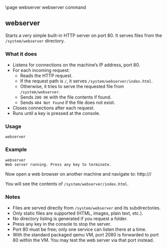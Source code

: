 \page webserver webserver command

## webserver

Starts a very simple built-in HTTP server on port 80.
It serves files from the `/system/webserver` directory.

### What it does
- Listens for connections on the machine’s IP address, port 80.
- For each incoming request:
  - Reads the HTTP request.
  - If the request path is `/`, it serves `/system/webserver/index.html`.
  - Otherwise, it tries to serve the requested file from `/system/webserver`.
  - Sends `200 OK` with the file contents if found.
  - Sends `404 Not Found` if the file does not exist.
- Closes connections after each request.
- Runs until a key is pressed at the console.

### Usage
```
webserver
```

### Example
```
webserver
Web server running. Press any key to terminate.
```

Now open a web browser on another machine and navigate to: http://<retro-rocket-ip>/

You will see the contents of `/system/webserver/index.html`.

### Notes
- Files are served directly from `/system/webserver` and its subdirectories.
- Only static files are supported (HTML, images, plain text, etc.).
- No directory listing is generated if you request a folder.
- Press any key in the console to stop the server.
- Port 80 must be free; only one service can listen there at a time.
- With the standard packaged qemu VM, port 2080 is forwarded to port 80 within the VM. You may test the web server via that port instead.
